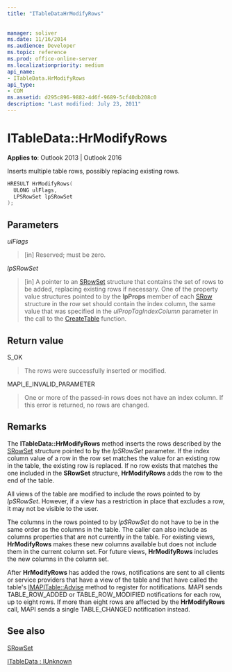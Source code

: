 ```yaml
---
title: "ITableDataHrModifyRows"
 
 
manager: soliver
ms.date: 11/16/2014
ms.audience: Developer
ms.topic: reference
ms.prod: office-online-server
ms.localizationpriority: medium
api_name:
- ITableData.HrModifyRows
api_type:
- COM
ms.assetid: d295c896-9882-4d6f-9689-5cf40db208c0
description: "Last modified: July 23, 2011"
---
```


# ITableData::HrModifyRows

  
  
**Applies to**: Outlook 2013 | Outlook 2016 
  
Inserts multiple table rows, possibly replacing existing rows.
  
```cpp
HRESULT HrModifyRows(
  ULONG ulFlags,
  LPSRowSet lpSRowSet
);
```

## Parameters

 _ulFlags_
  
> [in] Reserved; must be zero.
    
 _lpSRowSet_
  
> [in] A pointer to an [SRowSet](srowset.md) structure that contains the set of rows to be added, replacing existing rows if necessary. One of the property value structures pointed to by the **lpProps** member of each [SRow](srow.md) structure in the row set should contain the index column, the same value that was specified in the _ulPropTagIndexColumn_ parameter in the call to the [CreateTable](createtable.md) function. 
    
## Return value

S_OK 
  
> The rows were successfully inserted or modified.
    
MAPI_E_INVALID_PARAMETER 
  
> One or more of the passed-in rows does not have an index column. If this error is returned, no rows are changed.
    
## Remarks

The **ITableData::HrModifyRows** method inserts the rows described by the [SRowSet](srowset.md) structure pointed to by the  _lpSRowSet_ parameter. If the index column value of a row in the row set matches the value for an existing row in the table, the existing row is replaced. If no row exists that matches the one included in the **SRowSet** structure, **HrModifyRows** adds the row to the end of the table. 
  
All views of the table are modified to include the rows pointed to by  _lpSRowSet_. However, if a view has a restriction in place that excludes a row, it may not be visible to the user. 
  
The columns in the rows pointed to by  _lpSRowSet_ do not have to be in the same order as the columns in the table. The caller can also include as columns properties that are not currently in the table. For existing views, **HrModifyRows** makes these new columns available but does not include them in the current column set. For future views, **HrModifyRows** includes the new columns in the column set. 
  
After **HrModifyRows** has added the rows, notifications are sent to all clients or service providers that have a view of the table and that have called the table's [IMAPITable::Advise](imapitable-advise.md) method to register for notifications. MAPI sends TABLE_ROW_ADDED or TABLE_ROW_MODIFIED notifications for each row, up to eight rows. If more than eight rows are affected by the **HrModifyRows** call, MAPI sends a single TABLE_CHANGED notification instead. 
  
## See also



[SRowSet](srowset.md)
  
[ITableData : IUnknown](itabledataiunknown.md)


